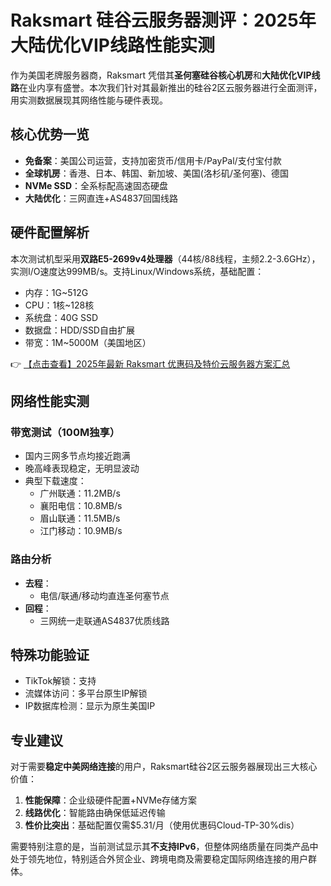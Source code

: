# Raksmart 硅谷云服务器测评：2025年大陆优化VIP线路性能实测

作为美国老牌服务器商，Raksmart 凭借其**圣何塞硅谷核心机房**和**大陆优化VIP线路**在业内享有盛誉。本次我们针对其最新推出的硅谷2区云服务器进行全面测评，用实测数据展现其网络性能与硬件表现。

## 核心优势一览

- **免备案**：美国公司运营，支持加密货币/信用卡/PayPal/支付宝付款
- **全球机房**：香港、日本、韩国、新加坡、美国(洛杉矶/圣何塞)、德国
- **NVMe SSD**：全系标配高速固态硬盘
- **大陆优化**：三网直连+AS4837回国线路

## 硬件配置解析

本次测试机型采用**双路E5-2699v4处理器**（44核/88线程，主频2.2-3.6GHz），实测I/O速度达999MB/s。支持Linux/Windows系统，基础配置：

- 内存：1G~512G
- CPU：1核~128核
- 系统盘：40G SSD
- 数据盘：HDD/SSD自由扩展
- 带宽：1M~5000M（美国地区）

👉 [【点击查看】2025年最新 Raksmart 优惠码及特价云服务器方案汇总](https://bit.ly/raksmart)

## 网络性能实测

### 带宽测试（100M独享）
- 国内三网多节点均接近跑满
- 晚高峰表现稳定，无明显波动
- 典型下载速度：
  - 广州联通：11.2MB/s
  - 襄阳电信：10.8MB/s
  - 眉山联通：11.5MB/s
  - 江门移动：10.9MB/s

### 路由分析
- **去程**：
  - 电信/联通/移动均直连圣何塞节点
- **回程**：
  - 三网统一走联通AS4837优质线路

## 特殊功能验证
- TikTok解锁：支持
- 流媒体访问：多平台原生IP解锁
- IP数据库检测：显示为原生美国IP

## 专业建议

对于需要**稳定中美网络连接**的用户，Raksmart硅谷2区云服务器展现出三大核心价值：

1. **性能保障**：企业级硬件配置+NVMe存储方案
2. **线路优化**：智能路由确保低延迟传输
3. **性价比突出**：基础配置仅需$5.31/月（使用优惠码Cloud-TP-30%dis）

需要特别注意的是，当前测试显示其**不支持IPv6**，但整体网络质量在同类产品中处于领先地位，特别适合外贸企业、跨境电商及需要稳定国际网络连接的用户群体。